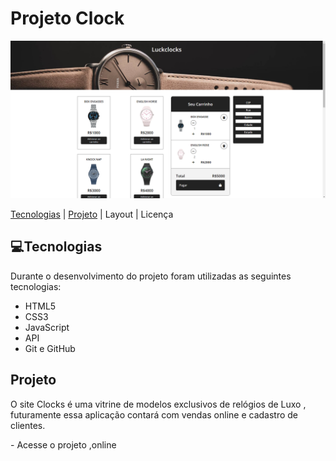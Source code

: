 # Projeto Clock
![Alt text](assets/img/siteClocks.png)</img>

<a href="#💻tecnologias">Tecnologias</a> | <a href="#projeto"> Projeto</a> |<a> Layout </a>|<a> Licença</a>



## 💻Tecnologias

Durante o desenvolvimento do projeto foram utilizadas as seguintes tecnologias:

- HTML5
- CSS3
- JavaScript
- API
- Git e GitHub

## Projeto

O site Clocks é uma vitrine de modelos exclusivos de relógios de Luxo , futuramente essa aplicação contará com vendas online e cadastro de clientes.

-<a> Acesse o projeto ,online </a>